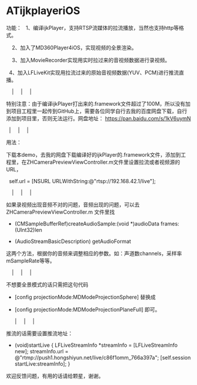 # ATijkplayeriOS

功能：
     1、编译ijkPlayer，支持RTSP流媒体的拉流播放，当然也支持http等格式。

     2、加入了MD360Player4iOS，实现视频的全景渲染。
     
     3、加入MovieRecorder实现用实时拉过来的音视频数据进行录视频。
     
     4、加入LFLiveKit实现用拉流过来的原始音视频数据(YUV、PCM)进行推流直播。
     
     |
     |
     |
     
特别注意：由于编译ijkPlayer打出来的.framework文件超过了100M，所以没有加到项目工程里一起传到GitHub上，需要各位同学自行去我的百度网盘下载，自行添加到项目里，否则无法运行。网盘地址：
https://pan.baidu.com/s/1kV6uymN

     |
     |
     |
     
用法：

下载本demo，去我的网盘下载编译好的ijkPlayer的.framework文件，添加到工程里，在ZHCameraPreviewViewController.m文件里设置拉流或者视频源的URL，

    self.url = [NSURL URLWithString:@"rtsp://192.168.42.1/live"]; 
    
     |
     |
     |

如果录视频出现音频不对的问题，音频出现的问题，可以去 ZHCameraPreviewViewController.m 文件里找

 - (CMSampleBufferRef)createAudioSample:(void *)audioData frames:(UInt32)len

 - (AudioStreamBasicDescription) getAudioFormat 

这两个方法，根据你的音频来调整相应的参数。如：声道数channels，采样率mSampleRate等等。

     |
     |
     |

不想要全景模式的话只需把这句代码
- [config projectionMode:MDModeProjectionSphere]
替换成
- [config projectionMode:MDModeProjectionPlaneFull]
即可。

     |
     |
     |

推流的话需要设置推流地址：
 - (void)startLive {
 LFLiveStreamInfo *streamInfo = [LFLiveStreamInfo new];
 streamInfo.url = @"rtmp://push1.hongshiyun.net/live/c86f1omm_766a397a";
 [self.session startLive:streamInfo];
 }


欢迎反馈问题，有用的话请给颗星，谢谢。
